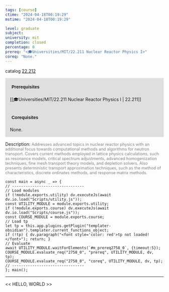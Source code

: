 ```yaml
---
tags: [course]
ctime: "2024-04-18T00:19:29"
mstime: "2024-04-18T00:19:29"

level: graduate
subject: 
university: mit
completion: closed
percentage: 0
prereq: "<🎓Universities/MIT/22.211 Nuclear Reactor Physics I>"
coreq: "None."
---
```


catalog [22.212](http://student.mit.edu/catalog/m22b.html#22.212)

<span style="display: block; padding: 15px; background-color: rgb(100, 100, 100, 0.2);"><font id="m_prereq2758_0" style="display: block; font-family: Arial, sans-serif; font-weight: bold; padding: 5px">Prerequisites</font><br><span id="prereq2758_0">[[🎓Universities/MIT/22.211 Nuclear Reactor Physics I | 22.211]]</span></span>
<span style="display: block; padding: 15px; background-color: rgb(100, 100, 100, 0.2);"><font id="m_coreq2758_0" style="display: block; font-family: Arial, sans-serif; font-weight: bold; padding: 5px">Corequisites</font><br><span id="coreq2758_0">None.</span></span>

<font style="">Description:</font>
<font style="color: grey; font-size: 0.8rem;">Addresses advanced topics in nuclear reactor physics with an additional focus towards computational methods and algorithms for neutron transport. Covers current methods employed in lattice physics calculations, such as resonance models, critical spectrum adjustments, advanced homogenization techniques, fine mesh transport theory models, and depletion solvers. Also presents deterministic transport approximation techniques, such as the method of characteristics, discrete ordinates methods, and response matrix methods.</font>

```dataviewjs
const main = async _ => {
// --------------------------------
// Load modules
if (!module.exports.utility) dv.executeJs(await dv.io.load("Scripts/utility.js"));
const UTILITY_MODULE = module.exports.utility;
if (!module.exports.course) dv.executeJs(await dv.io.load("Scripts/course.js"));
const COURSE_MODULE = module.exports.course;
// Load tp
let tp = this.app.plugins.getPlugin("templater-obsidian").templater.current_functions_object;
if (!tp) { dv.paragraph("<font style='color: red'>tp not loaded!</font>"); return; }
// Evaluate
await UTILITY_MODULE.waitForElements(`#m_prereq2758_0`, {timeout:5});
COURSE_MODULE.evaluate_req("2758_0", "prereq", UTILITY_MODULE, dv, tp);
COURSE_MODULE.evaluate_req("2758_0", "coreq", UTILITY_MODULE, dv, tp);
// --------------------------------
}; main();
```

---

<< HELLO, WORLD >>
